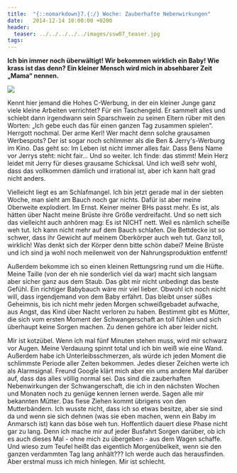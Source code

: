 ```yaml
---
title:  "{::nomarkdown}7.{:/} Woche: Zauberhafte Nebenwirkungen"
date:   2014-12-14 10:00:00 +0200
header:
  teaser: ../../../../../images/ssw07_teaser.jpg
tags: 
---
```

**​Ich bin immer noch überwältigt! Wir bekommen wirklich ein Baby! Wie krass ist das denn? Ein kleiner Mensch wird mich in absehbarer Zeit „Mama“ nennen.**

![](../../../../../images/ssw07.jpg)

Kennt hier jemand die Hohes C-Werbung, in der ein kleiner Junge ganz viele kleine Arbeiten verrichtet? Für ein Taschengeld. Er sammelt alles und schiebt dann irgendwann sein Sparschwein zu seinen Eltern rüber mit den Worten: „Ich gebe euch das für einen ganzen Tag zusammen spielen“. Herrgott nochmal. Der arme Kerl! Wer macht denn solche grausamen Werbespots? Der ist sogar noch schlimmer als die Ben & Jerry's-Werbung im Kino. Das geht so: Im Leben ist nicht immer alles fair. Dass Bens Name vor Jerrys steht: nicht fair… Und so weiter. Ich finde: das stimmt! Mein Herz leidet mit Jerry für dieses grausame Schicksal. Und ich weiß sehr wohl, dass das vollkommen dämlich und irrational ist, aber ich kann halt grad nicht anders.

Vielleicht liegt es am Schlafmangel. Ich bin jetzt gerade mal in der siebten Woche, man sieht am Bauch noch gar nichts. Dafür ist aber meine Oberweite explodiert. Im Ernst. Keiner meiner BHs passt mehr. Es ist, als hätten über Nacht meine Brüste ihre Größe verdreifacht. Und so nett sich das vielleicht auch anhören mag: Es ist NICHT nett. Weil es nämlich scheiße weh tut. Ich kann nicht mehr auf dem Bauch schlafen. Die Bettdecke ist so schwer, dass ihr Gewicht auf meinem Oberkörper auch weh tut. Ganz toll, wirklich! Was denkt sich der Körper denn bitte schön dabei? Meine Brüste und ich sind ja wohl noch meilenweit von der Nahrungsproduktion entfernt!

Außerdem bekomme ich so einen kleinen Rettungsring rund um die Hüfte. Meine Taille (von der eh nie sonderlich viel da war) macht sich langsam aber sicher ganz aus dem Staub. Das gibt mir nicht unbedingt das beste Gefühl. Ein richtiger Babybauch wäre mir viel lieber. Obwohl ich noch nicht will, dass irgendjemand von dem Baby erfährt. Das bleibt unser süßes Geheimnis, bis ich nicht mehr jeden Morgen schweißgebadet aufwache, aus Angst, das Kind über Nacht verloren zu haben. Bestimmt gibt es Mütter, die sich vom ersten Moment der Schwangerschaft an toll fühlen und sich überhaupt keine Sorgen machen. Zu denen gehöre ich aber leider nicht.

Mir ist kotzübel. Wenn ich mal fünf Minuten stehen muss, wird mir schwarz vor Augen. Meine Verdauung spinnt total und ich bin weiß wie eine Wand. Außerdem habe ich Unterleibsschmerzen, als würde ich jeden Moment die schlimmste Periode aller Zeiten bekommen. Jedes dieser Zeichen werte ich als Alarmsignal. Freund Google klärt mich aber ein ums andere Mal darüber auf, dass das alles völlig normal sei. Das sind die zauberhaften Nebenwirkungen der Schwangerschaft, die ich in den nächsten Wochen und Monaten noch zu genüge kennen lernen werde. Sagen alle mir bekannten Mütter. Das fiese Ziehen kommt übrigens von den Mutterbändern. Ich wusste nicht, dass ich so etwas besitze, aber sie sind da und wenn sie sich dehnen (was sie eben machen, wenn ein Baby im Anmarsch ist) kann das böse weh tun. Hoffentlich dauert diese Phase nicht gar zu lang. Denn ich mache mir auf jeder Busfahrt Sorgen darüber, ob ich es auch dieses Mal - ohne mich zu übergeben - aus dem Wagen schaffe. Und wieso zum Teufel heißt das eigentlich Morgenübelkeit, wenn sie den ganzen verdammten Tag lang anhält??? Ich werde auch das herausfinden. Aber erstmal muss ich mich hinlegen. Mir ist schlecht.

